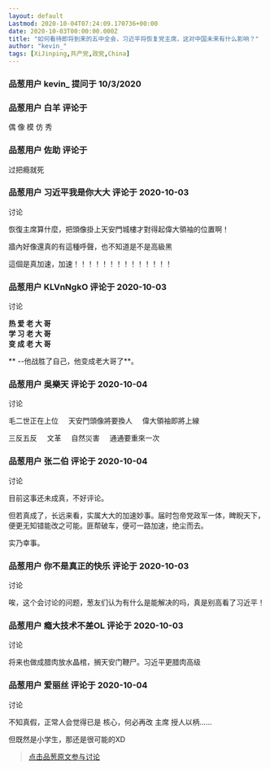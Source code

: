```yaml
---
layout: default
Lastmod: 2020-10-04T07:24:09.170736+00:00
date: 2020-10-03T00:00:00.000Z
title: "如何看待即将到来的五中全会，习近平将恢复党主席，这对中国未来有什么影响？"
author: "kevin_"
tags: [XiJinping,共产党,政党,China]
---
```



### 品葱用户 **kevin_** 提问于 10/3/2020
    

    
                

### 品葱用户 **白羊** 评论于 
        
偶 像 模 仿 秀
        
                

### 品葱用户 **佐助** 评论于 
        
过把瘾就死
        
                

### 品葱用户 **习近平我是你大大** 评论于 2020-10-03
讨论

        
恢復主席算什麼，把頭像掛上天安門城樓才對得起偉大領袖的位置啊！  
  
牆內好像還真的有這種呼聲，也不知道是不是高級黑  
  
這個是真加速，加速！！！！！！！！！！！！！！
        
                

### 品葱用户 **KLVnNgkO** 评论于 2020-10-03
讨论

        
**热 爱 老 大 哥**  
**学 习 老 大 哥**  
**变 成 老 大 哥**  
  
** --他战胜了自己，他变成老大哥了**。
        
                

### 品葱用户 **吳樂天** 评论于 2020-10-04
讨论

        
毛二世正在上位     天安門頭像將要換人     偉大領袖即將上線  
  
三反五反     文革     自然災害     通通要重來一次
        
                

### 品葱用户 **张二伯** 评论于 2020-10-04
 讨论

        
目前这事还未成真，不好评论。  
  
但若真成了，长远来看，实属大大的加速妙事。届时包帝党政军一体，睥睨天下，便更无知错能改之可能。匪帮破车，便可一路加速，绝尘而去。  
  
实乃幸事。
        
                

### 品葱用户 **你不是真正的快乐** 评论于 2020-10-03
讨论

        
唉，这个会讨论的问题，葱友们认为有什么是能解决的吗，真是别高看了习近平！
        
                

### 品葱用户 **瘾大技术不差OL** 评论于 2020-10-03
讨论

        
将来也做成腊肉放水晶棺，搁天安门鞭尸。习近平更腊肉高级
        
                

### 品葱用户 **爱丽丝** 评论于 2020-10-04
讨论

        
不知真假，正常人会觉得已是 核心，何必再改 主席 授人以柄……  
  
但既然是小学生，那还是很可能的XD
        
                





> [点击品葱原文参与讨论](https://pincong.rocks/question/31723?warning)

